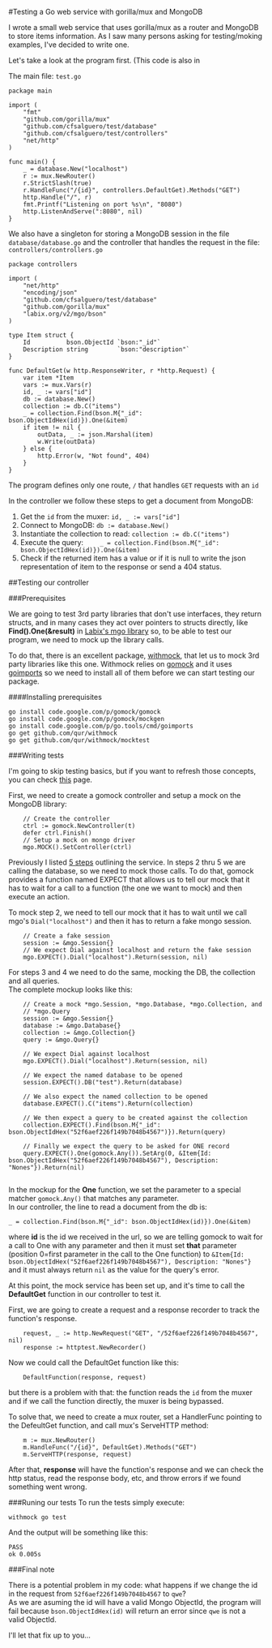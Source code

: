 #Testing a Go web service with gorilla/mux and MongoDB

I wrote a small web service that uses gorilla/mux as a router and MongoDB to store items information.
As I saw many persons asking for testing/moking examples, I've decided to write one.

Let's take a look at the program first. (This code is also in 

The main file: `test.go`

```
package main

import (
    "fmt"
    "github.com/gorilla/mux"
    "github.com/cfsalguero/test/database"
    "github.com/cfsalguero/test/controllers"
    "net/http"
)

func main() {
    _ = database.New("localhost")
    r := mux.NewRouter()
    r.StrictSlash(true)
    r.HandleFunc("/{id}", controllers.DefaultGet).Methods("GET") 
    http.Handle("/", r)
    fmt.Printf("Listening on port %s\n", "8080")
    http.ListenAndServe(":8080", nil)
}
```

We also have a singleton for storing a MongoDB session in the file  `database/database.go` and the controller that handles the request in the file: `controllers/controllers.go`

```
package controllers

import (
    "net/http"
    "encoding/json"
    "github.com/cfsalguero/test/database"
    "github.com/gorilla/mux"
    "labix.org/v2/mgo/bson"
)

type Item struct {
    Id          bson.ObjectId `bson:"_id"`
    Description string        `bson:"description"`
}

func DefaultGet(w http.ResponseWriter, r *http.Request) {
    var item *Item
    vars := mux.Vars(r)
    id, _ := vars["id"]
    db := database.New()
    collection := db.C("items")
    _ = collection.Find(bson.M{"_id": bson.ObjectIdHex(id)}).One(&item)
    if item != nil {
        outData, _ := json.Marshal(item)
        w.Write(outData)
    } else {
        http.Error(w, "Not found", 404)
    }
}
```

The program defines only one route, `/` that handles `GET` requests with an `id`

<a name="steps"></a>In the controller we follow these steps to get a document from MongoDB:

1. Get the `id` from the muxer: `id, _ := vars["id"]`
2. Connect to MongoDB: `db := database.New()`
3. Instantiate the collection to read: `collection := db.C("items")`
4. Execute the query: `    _ = collection.Find(bson.M{"_id": bson.ObjectIdHex(id)}).One(&item)`
5. Check if the returned item has a value or if it is null to write the json representation of item to the response or send a 404 status.

##Testing our controller

###Prerequisites

We are going to test 3rd party libraries that don't use interfaces, they return structs, and in many cases they act over pointers to structs directly, like __Find().One(&result)__ in [Labix's mgo library](http://labix.org/mgo) so, to be able to test our program, we need to mock up the library calls.

To do that, there is an excellent package, [withmock](https://github.com/qur/withmock), that let us to mock 3rd party libraries like this one.
Withmock relies on [gomock](http://godoc.org/code.google.com/p/gomock/gomock) and it uses [goimports](http://godoc.org/code.google.com/p/go.tools/cmd/goimports) so we need to install all of them before we can start testing our package.

####Installing prerequisites

```
go install code.google.com/p/gomock/gomock
go install code.google.com/p/gomock/mockgen
go install code.google.com/p/go.tools/cmd/goimports
go get github.com/qur/withmock
go get github.com/qur/withmock/mocktest
``` 

###Writing tests

I'm going to skip testing basics, but if you want to refresh those concepts, you can check [this](http://golangtutorials.blogspot.com.ar/2011/10/gotest-unit-testing-and-benchmarking-go.html) page.

First,  we need to create a gomock controller and setup a mock on the MongoDB library:

```
    // Create the controller
    ctrl := gomock.NewController(t)
    defer ctrl.Finish()
    // Setup a mock on mongo driver
    mgo.MOCK().SetController(ctrl)
```
Previously I listed [5 steps](#steps) outlining the service. In steps 2 thru 5 we are calling the database, so we need to mock those calls.  To do that, gomock provides a function named EXPECT that allows us to tell our mock that it has to wait for a call to a function (the one we want to mock) and then execute an action.  

To mock step 2, we need to tell our mock that it has to wait until we call mgo's `Dial("localhost")` and then it has to return a fake mongo session.  
```
    // Create a fake session
    session := &mgo.Session{}
    // We expect Dial against localhost and return the fake session
    mgo.EXPECT().Dial("localhost").Return(session, nil)
```

For steps 3 and 4 we need to do the same, mocking the DB, the collection and all queries.  
The complete mockup looks like this: 
```
    // Create a mock *mgo.Session, *mgo.Database, *mgo.Collection, and
    // *mgo.Query
    session := &mgo.Session{}
    database := &mgo.Database{}
    collection := &mgo.Collection{}
    query := &mgo.Query{}
    
    // We expect Dial against localhost
    mgo.EXPECT().Dial("localhost").Return(session, nil)
    
    // We expect the named database to be opened
    session.EXPECT().DB("test").Return(database)
    
    // We also expect the named collection to be opened
    database.EXPECT().C("items").Return(collection)
    
    // We then expect a query to be created against the collection
    collection.EXPECT().Find(bson.M{"_id": bson.ObjectIdHex("52f6aef226f149b7048b4567")}).Return(query)
    
    // Finally we expect the query to be asked for ONE record
    query.EXPECT().One(gomock.Any()).SetArg(0, &Item{Id: bson.ObjectIdHex("52f6aef226f149b7048b4567"), Description: "Nones"}).Return(nil)
    
```
In the mockup for the __One__ function, we set the parameter to a special matcher `gomock.Any()` that matches any parameter.  
In our controller, the line to read a document from the db is:  

` _ = collection.Find(bson.M{"_id": bson.ObjectIdHex(id)}).One(&item) `  

where __id__ is the id we received in the url, so we are telling gomock to wait for a call to One with any parameter and then it must set **that** parameter (position 0=first parameter in the call to the One function) to `&Item{Id: bson.ObjectIdHex("52f6aef226f149b7048b4567"), Description: "Nones"}` and it must always return `nil` as the value for the query's error.

At this point, the mock service has been set up, and it's time to call the **DefaultGet** function in our controller to test it.

First, we are going to create a request and a response recorder to track the function's response.
```
    request, _ := http.NewRequest("GET", "/52f6aef226f149b7048b4567", nil)
    response := httptest.NewRecorder()
```
Now we could call the DefaultGet function like this:  
```
    DefaultFunction(response, request)
```
but there is a problem with that: the function reads the `id` from the muxer and if we call the function directly, the muxer is being bypassed.

To solve that, we need to create a mux router, set a HandlerFunc pointing to the DefeultGet function, and call mux's ServeHTTP method:
```
    m := mux.NewRouter()
    m.HandleFunc("/{id}", DefaultGet).Methods("GET") 
    m.ServeHTTP(response, request)
```
After that, **response** will have the function's response and we can check the http status, read the response body, etc, and throw errors if we found something went wrong.

###Runing our tests
To run the tests simply execute:  
```
withmock go test
```
And the output will be something like this: 
```
PASS
ok 0.005s
```

###Final note  

There is a potential problem in my code: what happens if we change the id in the request from `52f6aef226f149b7048b4567` to `qwe`?  
As we are asuming the id will have a valid Mongo ObjectId, the program will fail because `bson.ObjectIdHex(id)` will return an error since `qwe` is not a valid ObjectId.

I'll let that fix up to you...

